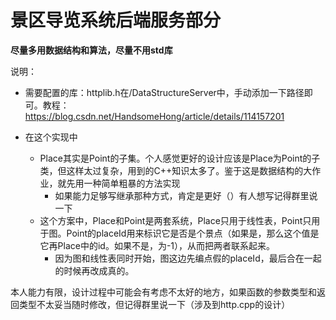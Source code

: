 # 景区导览系统后端服务部分

**尽量多用数据结构和算法，尽量不用std库**



说明：

- 需要配置的库：httplib.h在/DataStructureServer中，手动添加一下路径即可。教程：https://blog.csdn.net/HandsomeHong/article/details/114157201

- 在这个实现中
  - Place其实是Point的子集。个人感觉更好的设计应该是Place为Point的子类，但这样太过复杂，用到的C++知识太多了。鉴于这是数据结构的大作业，就先用一种简单粗暴的方法实现
    - 如果能力足够写继承那种方式，肯定是更好（）有人想写记得群里说一下
  - 这个方案中，Place和Point是两套系统，Place只用于线性表，Point只用于图。Point的placeId用来标识它是否是个景点（如果是，那么这个值是它再Place中的id。如果不是，为-1），从而把两者联系起来。
    - 因为图和线性表同时开始，图这边先编点假的placeId，最后合在一起的时候再改成真的。



本人能力有限，设计过程中可能会有考虑不太好的地方，如果函数的参数类型和返回类型不太妥当随时修改，但记得群里说一下（涉及到http.cpp的设计）